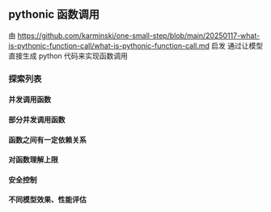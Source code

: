 ## pythonic 函数调用
由 https://github.com/karminski/one-small-step/blob/main/20250117-what-is-pythonic-function-call/what-is-pythonic-function-call.md 启发
通过让模型直接生成 python 代码来实现函数调用


### 探索列表
#### 并发调用函数
#### 部分并发调用函数
#### 函数之间有一定依赖关系
#### 对函数理解上限
#### 安全控制
#### 不同模型效果、性能评估